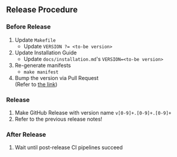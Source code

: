 ## Release Procedure

### Before Release
1. Update `Makefile`
    - Update `VERSION ?= <to-be version>`
2. Update Installation Guide
    - Update `docs/installation.md`'s `VERSION=<to-be version>`
3. Re-generate manifests
    - `make manifest`
4. Bump the version via Pull Request  
   (Refer to [the link](https://github.com/tmax-cloud/cicd-operator/pull/152))

### Release
1. Make GitHub Release with version name `v[0-9]+.[0-9]+.[0-9]+`
2. Refer to the previous release notes!

### After Release
1. Wait until post-release CI pipelines succeed
